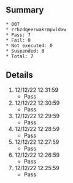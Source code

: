 ## Summary
	* 007
	* rrhzdqeerwakrmpwldxw
	* Pass: 7
	* Fail: 0
	* Not executed: 0
	* Suspended: 0
	* Total: 7
## Details
1. 12/12/22 12:31:59
	* Pass
2. 12/12/22 12:30:59
	* Pass
3. 12/12/22 12:29:59
	* Pass
4. 12/12/22 12:28:59
	* Pass
5. 12/12/22 12:27:59
	* Pass
6. 12/12/22 12:26:59
	* Pass
7. 12/12/22 12:25:59
	* Pass
